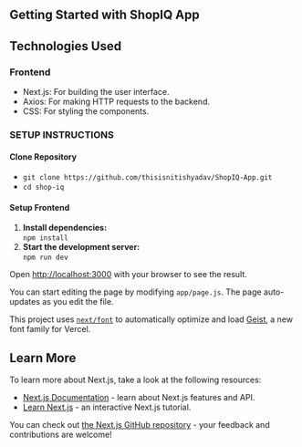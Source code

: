 ## Getting Started with ShopIQ App 

## Technologies Used

### Frontend
- Next.js: For building the user interface.
- Axios: For making HTTP requests to the backend.
- CSS: For styling the components.

### SETUP INSTRUCTIONS

#### Clone Repository
- `git clone https://github.com/thisisnitishyadav/ShopIQ-App.git` 
- `cd shop-iq`

#### Setup Frontend
1. **Install dependencies:**\
  `npm install`
1. **Start the development server:**\
  `npm run dev`

Open [http://localhost:3000](http://localhost:3000) with your browser to see the result.

You can start editing the page by modifying `app/page.js`. The page auto-updates as you edit the file.

This project uses [`next/font`](https://nextjs.org/docs/app/building-your-application/optimizing/fonts) to automatically optimize and load [Geist](https://vercel.com/font), a new font family for Vercel.

## Learn More

To learn more about Next.js, take a look at the following resources:

- [Next.js Documentation](https://nextjs.org/docs) - learn about Next.js features and API.
- [Learn Next.js](https://nextjs.org/learn) - an interactive Next.js tutorial.

You can check out [the Next.js GitHub repository](https://github.com/vercel/next.js) - your feedback and contributions are welcome!
